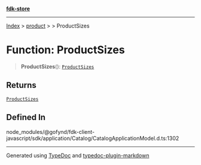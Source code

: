 [**fdk-store**](../../../README.md)
***

[Index](../../../API.md) > [product](../../README.md) > [<internal>](../README.md) > ProductSizes

# Function: ProductSizes

> **ProductSizes**(): [`ProductSizes`](../type-aliases/type-alias.ProductSizes.md)

## Returns

[`ProductSizes`](../type-aliases/type-alias.ProductSizes.md)

## Defined In

node\_modules/@gofynd/fdk-client-javascript/sdk/application/Catalog/CatalogApplicationModel.d.ts:1302

***
Generated using [TypeDoc](https://typedoc.org/) and [typedoc-plugin-markdown](https://www.npmjs.com/package/typedoc-plugin-markdown)
